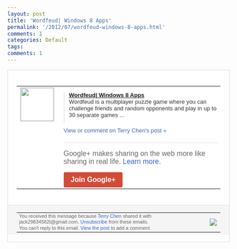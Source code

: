 ```yaml
---
layout: post
title: 'Wordfeud| Windows 8 Apps'
permalink: '/2012/07/wordfeud-windows-8-apps.html'
comments: 1
categories: Default
tags: 
comments: 1
---
```

<div style="border:solid 1px #dfdfdf;color:#686868;font:13px Arial"><div style="background-color:#fff;padding:20px;"><table cellpadding="0" cellspacing="0"><tr><td style="padding-right:15px;vertical-align:top"><a href="https://plus.google.com/_/notifications/emlink?emrecipient=110200756825219614165&amp;emid=CNiH-JigubECFUd_cAodmWUAAA&amp;path=%2F108643996575278738906&amp;dt=1343371333210&amp;uob=8"><img height="75" src="https://lh3.googleusercontent.com/-KKRGTyJ5Bl0/AAAAAAAAAAI/AAAAAAAAEEY/jllxqER5dCk/s75-c-k-a/photo.jpg" style="border:solid 1px #cccccc;" width="75"/></a></td><td style="width:578px;color:#333;font:13px Arial;vertical-align:top;"><div style="padding-bottom:10px"></div><div style="margin-bottom:10px;padding-left:10px; border-left:2px solid #EAEAEA"><span style="margin-right:5px"><a href="http://www.windows8apps.mobi/2012/07/wordfeud.html" style="zSoyz"><span style="font-weight:bold">Wordfeud| Windows 8 Apps</span></a><div style="padding-bottom:10px">Wordfeud is a multiplayer puzzle game where you can challenge friends and random opponents and play in up to 30 separate games ...</div></span></div><a href="https://plus.google.com/_/notifications/emlink?emrecipient=110200756825219614165&amp;emid=CNiH-JigubECFUd_cAodmWUAAA&amp;path=%2F108643996575278738906%2Fposts%2FGFqVC5HnNHA%3Fgpinv%3DAMIXal_QalI9lmfL5kkMYYNRATVeZz24G5pgIY2PaRhrjnfLJozPTfRu8yDQ2F5gAQ40_pZBIuRYVTtiXZlGAisMq2JSrw4w3ExvtaRCG9YZe-KNR9cYNv8&amp;dt=1343371333210&amp;uob=8" style="color:#3366CC;text-decoration:none;">View or comment on Terry Chen's post »</a><div style="margin-top:20px;border-top:solid 1px #dfdfdf"><div style="padding:15px 0;color:#686868;font:16px Arial;">Google+ makes sharing on the web more like sharing in real life. <a href="http://www.google.com/+/learnmore/" style="color:#3366CC;text-decoration:none;">Learn more</a>.</div><a href="https://plus.google.com/_/notifications/emlink?emrecipient=110200756825219614165&amp;emid=CNiH-JigubECFUd_cAodmWUAAA&amp;path=%2F%3Fgpinv%3DAMIXal_QalI9lmfL5kkMYYNRATVeZz24G5pgIY2PaRhrjnfLJozPTfRu8yDQ2F5gAQ40_pZBIuRYVTtiXZlGAisMq2JSrw4w3ExvtaRCG9YZe-KNR9cYNv8&amp;dt=1343371333210&amp;uob=8" style="display:inline-block;padding:7px 15px;background-color:#d44b38; color:#fff;font-size:16px; font-weight:bold;border-radius:2px;-webkit-border-radius:2px; -moz-border-radius:2px;border:solid 1px #c43b28; white-space:nowrap;text-decoration:none">Join Google+</a></div></td></tr></table></div><div style="border-top:solid 1px #dfdfdf;padding:0 20px; background-color:#f5f5f5"><table cellpadding="0" cellspacing="0" style="height:50px"><tbody><tr><td style="vertical-align:middle;width:100%; color:#636363;font:11px Arial; line-height:120%">You received this message because <a href="https://plus.google.com/_/notifications/emlink?emrecipient=110200756825219614165&amp;emid=CNiH-JigubECFUd_cAodmWUAAA&amp;path=%2F108643996575278738906%3Fgpinv%3DAMIXal_QalI9lmfL5kkMYYNRATVeZz24G5pgIY2PaRhrjnfLJozPTfRu8yDQ2F5gAQ40_pZBIuRYVTtiXZlGAisMq2JSrw4w3ExvtaRCG9YZe-KNR9cYNv8&amp;dt=1343371333210&amp;uob=8" style="color:#3366CC;text-decoration:none;">Terry Chen</a> shared it with jack29834582t@gmail.com. <a href="https://plus.google.com/_/notifications/emlink?emrecipient=110200756825219614165&amp;emid=CNiH-JigubECFUd_cAodmWUAAA&amp;path=%2F_%2Fnonplus%2Femailsettings%3Fgpinv%3DAMIXal_QalI9lmfL5kkMYYNRATVeZz24G5pgIY2PaRhrjnfLJozPTfRu8yDQ2F5gAQ40_pZBIuRYVTtiXZlGAisMq2JSrw4w3ExvtaRCG9YZe-KNR9cYNv8%26est%3DADH5u8VRvtWsI0c1h41gOruEoMDvBkTwlf386mY2NjXIbel61nw2KVyio_yCkiJe_o_V-cPYf1s9BpT8WxyQ_3VbUtlNvRSWO_BouV2T6O_Z7wOHDoFJQFrBYXUwVMxIL1nEwC552TPuJRqgpjrXgmnYYZLWc2Ngbw&amp;dt=1343371333210&amp;uob=8" style="color:#3366CC;text-decoration:none;">Unsubscribe</a> from these emails.<br/>You can't reply to this email. <a href="https://plus.google.com/_/notifications/emlink?emrecipient=110200756825219614165&amp;emid=CNiH-JigubECFUd_cAodmWUAAA&amp;path=%2F108643996575278738906%2Fposts%2FGFqVC5HnNHA%3Fgpinv%3DAMIXal_QalI9lmfL5kkMYYNRATVeZz24G5pgIY2PaRhrjnfLJozPTfRu8yDQ2F5gAQ40_pZBIuRYVTtiXZlGAisMq2JSrw4w3ExvtaRCG9YZe-KNR9cYNv8&amp;dt=1343371333210&amp;uob=8" style="color:#3366CC;text-decoration:none;">View the post</a> to add a comment.<br/></td><td><img src="https://ssl.gstatic.com/s2/oz/images/notifications/logo/google-plus-6617a72bb36cc548861652780c9e6ff1.png"/></td></tr></tbody></table></div></div>